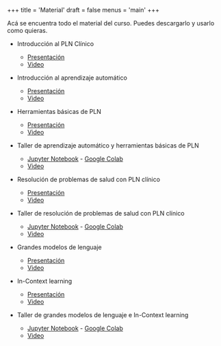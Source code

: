 +++
title = 'Material'
draft = false
menus = 'main'
+++

Acá se encuentra todo el material del curso. Puedes descargarlo y usarlo como quieras. 

- Introducción al PLN Clínico
    - [Presentación](https://villena.cl/events/plnclinico/Introducci%c3%b3n%20al%20PLN%20Cl%c3%adnico.pdf)
    - [Video](https://youtube.com/live/aBPNvkAt8qo?feature=share)

- Introducción al aprendizaje automático
    - [Presentación](https://villena.cl/events/plnclinico/Aprendizaje%20autom%C3%A1tico.pdf)
    - [Video](https://youtube.com/live/aBPNvkAt8qo?feature=share)

- Herramientas básicas de PLN
    - [Presentación](https://villena.cl/events/plnclinico/Herramientas%20b%C3%A1sicas%20de%20PLN.pdf)
    - [Video](https://youtube.com/live/aBPNvkAt8qo?feature=share)

- Taller de aprendizaje automático y herramientas básicas de PLN
    - [Jupyter Notebook](https://villena.cl/events/plnclinico/Taller%20de%20aprendizaje%20autom%C3%A1tico%20y%20herramientas%20b%C3%A1sicas%20de%20PLN.ipynb) - [Google Colab](https://colab.research.google.com/drive/12ByGAZ3xWrxBRjBPoqlydzh4EC4fnGbO?usp=sharing)
    - [Video](https://youtube.com/live/aBPNvkAt8qo?feature=share)

- Resolución de problemas de salud con PLN clínico
    - [Presentación](https://villena.cl/events/plnclinico/Resoluci%c3%b3n%20de%20problemas%20de%20salud%20con%20PLN%20cl%c3%adnico.pdf)
    - [Video](https://youtube.com/live/aBPNvkAt8qo?feature=share)

- Taller de resolución de problemas de salud con PLN clínico
    - [Jupyter Notebook](https://villena.cl/events/plnclinico/Taller%20de%20resoluci%c3%b3n%20de%20problemas%20de%20salud%20con%20PLN%20cl%c3%adnico.ipynb) - [Google Colab](https://colab.research.google.com/drive/1Kxzbdr8mg_C3S_K1EnC1w0X1krIFp4as?usp=sharing)
    - [Video](https://youtube.com/live/aBPNvkAt8qo?feature=share)

- Grandes modelos de lenguaje
    - [Presentación](https://villena.cl/events/plnclinico/Grandes%20Modelos%20de%20Lenguaje.pdf)
    - [Video](https://youtube.com/live/l7GzJWFj9j4?feature=share)

- In-Context learning 
    - [Presentación](https://villena.cl/events/plnclinico/In-Context%20learning.pdf)
    - [Video](https://youtube.com/live/l7GzJWFj9j4?feature=share)

- Taller de grandes modelos de lenguaje e In-Context learning
    - [Jupyter Notebook](https://villena.cl/events/plnclinico/Taller%20de%20grandes%20modelos%20de%20lenguaje%20e%20In-Context%20learning.ipynb) - [Google Colab](https://colab.research.google.com/drive/1zAcwNBWTaOhBLxjcMVCl2DH0XLOZ4FRS?usp=sharing)
    - [Video](https://youtube.com/live/l7GzJWFj9j4?feature=share)